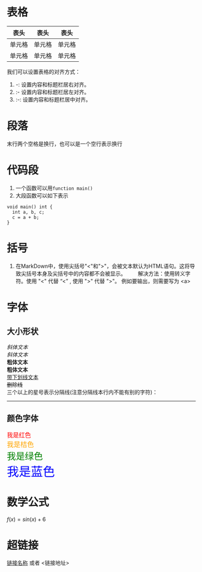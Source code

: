 # 表格
|  表头   | 表头  | 表头  |
|  ----  | ----  | ----  |
| 单元格  | 单元格 | 单元格 |
| 单元格  | 单元格 | 单元格 |

我们可以设置表格的对齐方式：

1. -: 设置内容和标题栏居右对齐。
2. :- 设置内容和标题栏居左对齐。
3. :-: 设置内容和标题栏居中对齐。

# 段落
末行两个空格是换行，也可以是一个空行表示换行

# 代码段
1. 一个函数可以用`function main()`
2. 大段函数可以如下表示
```
void main() int {
  int a, b, c;
  c = a + b;
}
```

# 括号
1. 在MarkDown中，使用尖括号"<"和">"，会被文本默认为HTML语句。这将导致尖括号本身及尖括号中的内容都不会被显示。
　　解决方法：使用转义字符。使用 "&lt;" 代替 “<” , 使用 "&gt;" 代替 ">"。 例如要输出<a>，则需要写为 &lt;a&gt;


# 字体
## 大小形状
*斜体文本*  
_斜体文本_  
**粗体文本**  
__粗体文本__  
<u>带下划线文本</u>  
~~删除线~~  
三个以上的星号表示分隔线(注意分隔线本行内不能有别的字符)：
***


## 颜色字体
<font color=red size=3 face="微软雅黑">我是红色</font>  
<font color=orange size=4 face="宋体">我是桔色</font>  
<font color=green size=5 face="幼圆">我是绿色</font>  
<font color=blue size=6 face="楷体">我是蓝色</font>

# 数学公式
$f(x)= sin(x) +6$

# 超链接
[链接名称](链接地址) 或者 <链接地址> 
